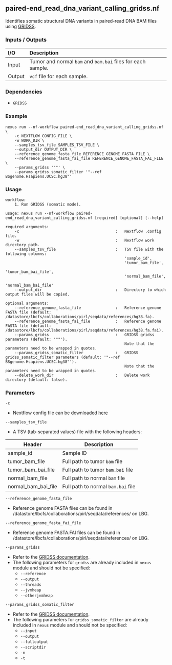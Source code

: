 ## paired-end_read_dna_variant_calling_gridss.nf

Identifies somatic structural DNA variants in paired-read DNA BAM files using [GRIDSS](https://github.com/PapenfussLab/gridss).

### Inputs / Outputs

| I/O    | Description                                                |
|:-------|:-----------------------------------------------------------|
| Input  | Tumor and normal `bam` and `bam.bai` files for each sample. | 
| Output | `vcf` file for each sample.                                |

### Dependencies

* `GRIDSS`

### Example

```
nexus run --nf-workflow paired-end_read_dna_variant_calling_gridss.nf \
    -c NEXTFLOW_CONFIG_FILE \
    -w WORK_DIR \
    --samples_tsv_file SAMPLES_TSV_FILE \
    --output_dir OUTPUT_DIR \
    --reference_genome_fasta_file REFERENCE_GENOME_FASTA_FILE \
    --reference_genome_fasta_fai_file REFERENCE_GENOME_FASTA_FAI_FILE \
    --params_gridss '""' \
    --params_gridss_somatic_filter '"--ref BSgenome.Hsapiens.UCSC.hg38"'
```

### Usage

```
workflow:
    1. Run GRIDSS (somatic mode).

usage: nexus run --nf-workflow paired-end_read_dna_variant_calling_gridss.nf [required] [optional] [--help]

required arguments:
    -c                                          :   Nextflow .config file.
    -w                                          :   Nextflow work directory path.
    --samples_tsv_file                          :   TSV file with the following columns:
                                                    'sample_id',
                                                    'tumor_bam_file',
                                                    'tumor_bam_bai_file',
                                                    'normal_bam_file',
                                                    'normal_bam_bai_file'
    --output_dir                                :   Directory to which output files will be copied.

optional arguments:
    --reference_genome_fasta_file               :   Reference genome FASTA file (default: /datastore/lbcfs/collaborations/pirl/seqdata/references/hg38.fa).
    --reference_genome_fasta_fai_file           :   Reference genome FASTA file (default: /datastore/lbcfs/collaborations/pirl/seqdata/references/hg38.fa.fai).
    --params_gridss                             :   GRIDSS gridss parameters (default: '""').
                                                    Note that the parameters need to be wrapped in quotes.
    --params_gridss_somatic_filter              :   GRIDSS gridss_somatic_filter parameters (default: '"--ref BSgenome.Hsapiens.UCSC.hg38"').
                                                    Note that the parameters need to be wrapped in quotes.
    --delete_work_dir                           :   Delete work directory (default: false).
```

### Parameters

`-c`
* Nextflow config file can be downloaded [here](https://github.com/pirl-unc/nexus/tree/main/nextflow)

`--samples_tsv_file`
* A TSV (tab-separated values) file with the following headers:

| Header              | Description                        |
|---------------------|------------------------------------|
| sample_id           | Sample ID                          |
| tumor_bam_file      | Full path to tumor `bam` file      |
| tumor_bam_bai_file  | Full path to tumor `bam.bai` file  |
| normal_bam_file     | Full path to normal `bam` file     |
| normal_bam_bai_file | Full path to normal `bam.bai` file |

`--reference_genome_fasta_file`
* Reference genome FASTA files can be found in /datastore/lbcfs/collaborations/pirl/seqdata/references/ on LBG.

`--reference_genome_fasta_fai_file`
* Reference genome FASTA.FAI files can be found in /datastore/lbcfs/collaborations/pirl/seqdata/references/ on LBG.

`--params_gridss`
* Refer to the [GRIDSS documentation](https://github.com/PapenfussLab/gridss/blob/master/QuickStart.md).
* The following parameters for `gridss` are already included in `nexus` module and should not be specified:
  * `--reference`
  * `--output`
  * `--threads`
  * `--jvmheap`
  * `--otherjvmheap`

`--params_gridss_somatic_filter`
* Refer to the [GRIDSS documentation](https://github.com/PapenfussLab/gridss/blob/master/QuickStart.md).
* The following parameters for `gridss_somatic_filter` are already included in `nexus` module and should not be specified:
  * `--input`
  * `--output`
  * `--fulloutput`
  * `--scriptdir`
  * `-n`
  * `-t`
